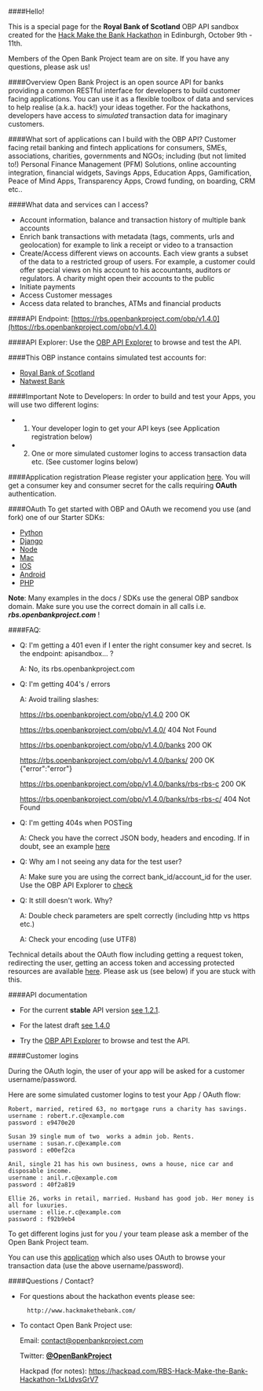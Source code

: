 ####Hello!

This is a special page for the **Royal Bank of Scotland** OBP API sandbox created for the [Hack Make the Bank Hackathon](http://www.hackmakethebank.com/hmtb/rbs1/) in Edinburgh, October 9th - 11th.

Members of the Open Bank Project team are on site. If you have any questions, please ask us!  

####Overview
Open Bank Project is an open source API for banks providing a common RESTful interface for developers to build customer facing applications. You can use it as a flexible toolbox of data and services to help realise (a.k.a. hack!) your ideas together. For the hackathons, developers have access to *simulated* transaction data for imaginary customers.   

####What sort of applications can I build with the OBP API?
Customer facing retail banking and fintech applications for consumers, SMEs, associations, charities, governments and NGOs; including (but not limited to!) Personal Finance Management (PFM) Solutions, online accounting integration, financial widgets, Savings Apps, Education Apps, Gamification, Peace of Mind Apps, Transparency Apps, Crowd funding, on boarding, CRM etc.. 

####What data and services can I access?
* Account information, balance and transaction history of multiple bank accounts
* Enrich bank transactions with metadata (tags, comments, urls and geolocation) for example to link a receipt or video to a transaction
* Create/Access different views on accounts. Each view grants a subset of the data to a restricted group of users. For example, a customer could offer special views on his account to his accountants, auditors or regulators. A charity might open their accounts to the public
* Initiate payments
* Access Customer messages
* Access data related to branches, ATMs and financial products


####API Endpoint:
[https://rbs.openbankproject.com/obp/v1.4.0](https://rbs.openbankproject.com/obp/v1.4.0)

####API Explorer:
Use the [OBP API Explorer](https://rbs-sofi.openbankproject.com/api-explorer) to browse and test the API.



####This OBP instance contains simulated test accounts for: 
* [Royal Bank of Scotland](https://rbs-sofi.openbankproject.com/api-explorer?bank_id=rbs-rbs-c)
* [Natwest Bank](https://rbs-sofi.openbankproject.com/api-explorer?bank_id=rbs-natwest-c) 



####Important Note to Developers:
In order to build and test your Apps, you will use two different logins:

* 1) Your developer login to get your API keys (see Application registration below)
* 2) One or more simulated customer logins to access transaction data etc. (See customer logins below)


####Application registration 
Please register your application [here](https://rbs.openbankproject.com/consumer-registration). You will get a consumer key and consumer secret for the calls requiring **OAuth** authentication.


####OAuth
To get started with OBP and OAuth we recomend you use (and fork) one of our Starter SDKs:

* [Python](https://github.com/OpenBankProject/Hello-OBP-OAuth1.0a-Python)
* [Django](https://github.com/OpenBankProject/Hello-OBP-OAuth1.0a-Django)
* [Node](https://github.com/OpenBankProject/Hello-OBP-OAuth1.0a-Node)
* [Mac](https://github.com/OpenBankProject/Hello-OBP-OAuth1.0a-Mac)
* [IOS](https://github.com/OpenBankProject/Hello-OBP-OAuth1.0a-IOS)
* [Android](https://github.com/OpenBankProject/Hello-OBP-OAuth1.0a-Android)
* [PHP](https://github.com/solonas/OBP-PHP-HelloWorld)
 
**Note**: Many examples in the docs / SDKs use the general OBP sandbox domain. Make sure you use the correct domain in all calls i.e. ***rbs.openbankproject.com*** !

####FAQ:

*   Q: I'm getting a 401 even if I enter the right consumer key and secret. Is the endpoint: apisandbox...  ?

    A: No, its rbs.openbankproject.com

*   Q: I'm getting 404's / errors

    A: Avoid trailing slashes:

    https://rbs.openbankproject.com/obp/v1.4.0
    200 OK

    https://rbs.openbankproject.com/obp/v1.4.0/
    404 Not Found

    https://rbs.openbankproject.com/obp/v1.4.0/banks
    200 OK

    https://rbs.openbankproject.com/obp/v1.4.0/banks/
    200 OK {"error":"error"}

    https://rbs.openbankproject.com/obp/v1.4.0/banks/rbs-rbs-c
    200 OK

    https://rbs.openbankproject.com/obp/v1.4.0/banks/rbs-rbs-c/
    404 Not Found

*   Q: I'm getting 404s when POSTing

    A: Check you have the correct JSON body, headers and encoding. If in doubt, see an example [here](https://github.com/OpenBankProject/Hello-OBP-OAuth1.0a-Python/blob/master/hello_payments.py) 

*   Q: Why am I not seeing any data for the test user?

    A: Make sure you are using the correct bank_id/account_id for the user. Use the OBP API Explorer to [check](https://rbs-sofi.openbankproject.com/api-explorer)

*   Q: It still doesn't work. Why?

    A: Double check parameters are spelt correctly (including http vs https etc.)

    A: Check your encoding (use UTF8)

 

Technical details about the OAuth flow including getting a request token, redirecting the user, getting an access token and accessing protected resources are available [here](https://github.com/OpenBankProject/OBP-API/wiki/OAuth-1.0-Server). Please ask us (see below) if you are stuck with this.


####API documentation
* For the current **stable** API version [see 1.2.1](https://github.com/OpenBankProject/OBP-API/wiki/REST-API-V1.2.1). 

* For the latest draft [see 1.4.0](https://github.com/OpenBankProject/OBP-API/wiki/REST-API-V1.4.0)


* Try the [OBP API Explorer](https://rbs-sofi.openbankproject.com/api-explorer) to browse and test the API.


####Customer logins

During the OAuth login, the user of your app will be asked for a customer username/password.

Here are some simulated customer logins to test your App / OAuth flow:


    Robert, married, retired 63, no mortgage runs a charity has savings.
    username : robert.r.c@example.com
    password : e9470e20

    Susan 39 single mum of two  works a admin job. Rents. 
    username : susan.r.c@example.com
    password : e00ef2ca

    Anil, single 21 has his own business, owns a house, nice car and disposable income.
    username : anil.r.c@example.com
    password : 40f2a819

    Ellie 26, works in retail, married. Husband has good job. Her money is all for luxuries.
    username : ellie.r.c@example.com
    password : f92b9eb4



To get different logins just for you / your team please ask a member of the Open Bank Project team. 

You can use this [application](https://rbs-sofi.openbankproject.com) which also uses OAuth to browse your transaction data (use the above username/password).

####Questions / Contact?
* For questions about the hackathon events please see:
 
 		http://www.hackmakethebank.com/

* To contact Open Bank Project use:

    Email: contact@openbankproject.com 
 		
    Twitter: **[@OpenBankProject](https://twitter.com/openbankproject)**

    Hackpad (for notes): https://hackpad.com/RBS-Hack-Make-the-Bank-Hackathon-1xLIdvsGrV7 

 